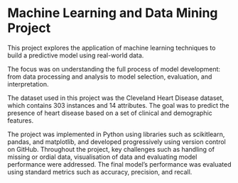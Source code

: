 # Machine Learning and Data Mining Project
This project explores the application of machine learning techniques to build a predictive model using real-world data.

The focus was on understanding the full process of model development: from data processing and analysis to model selection, evaluation, and interpretation.

The dataset used in this project was the Cleveland Heart Disease dataset, which contains 303 instances and 14 attributes. The goal was to predict the
presence of heart disease based on a set of clinical and demographic features.

The project was implemented in Python using libraries such as scikitlearn, pandas, and matplotlib, and developed progressively using version
control on GitHub.
Throughout the project, key challenges such as handling of missing or ordial data, visualisation of data and evaluating model performance were addressed. The final model’s performance was evaluated using standard metrics
such as accuracy, precision, and recall.
